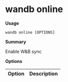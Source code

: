 # wandb online

**Usage**

`wandb online [OPTIONS]`

**Summary**

Enable W&B sync

**Options**

| **Option** | **Description** |
| :--- | :--- |

